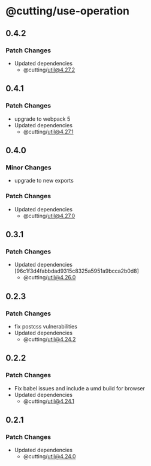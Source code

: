 # @cutting/use-operation

## 0.4.2

### Patch Changes

- Updated dependencies
  - @cutting/util@4.27.2

## 0.4.1

### Patch Changes

- upgrade to webpack 5
- Updated dependencies
  - @cutting/util@4.27.1

## 0.4.0

### Minor Changes

- upgrade to new exports

### Patch Changes

- Updated dependencies
  - @cutting/util@4.27.0

## 0.3.1

### Patch Changes

- Updated dependencies [96c1f3d4fabbdad9315c8325a5951a9bcca2b0d8]
  - @cutting/util@4.26.0

## 0.2.3

### Patch Changes

- fix postcss vulnerabilities
- Updated dependencies
  - @cutting/util@4.24.2

## 0.2.2

### Patch Changes

- Fix babel issues and include a umd build for browser
- Updated dependencies
  - @cutting/util@4.24.1

## 0.2.1

### Patch Changes

- Updated dependencies
  - @cutting/util@4.24.0
